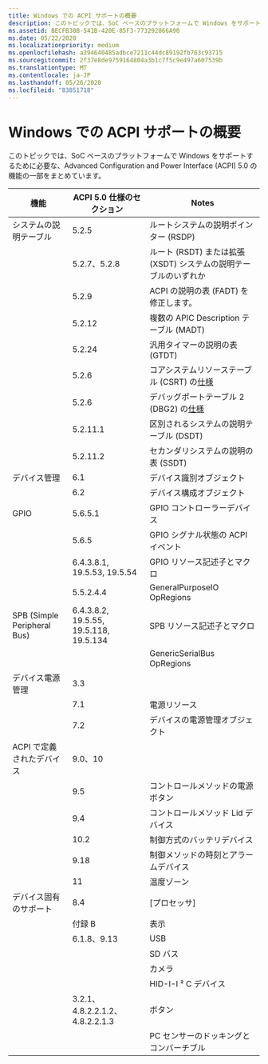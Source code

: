 ```yaml
---
title: Windows での ACPI サポートの概要
description: このトピックでは、SoC ベースのプラットフォームで Windows をサポートするために必要な ACPI 5.0 の機能の一部をまとめています。
ms.assetid: BECFB30B-541B-420E-85F3-773292066A90
ms.date: 05/22/2020
ms.localizationpriority: medium
ms.openlocfilehash: a394640485adbce7211c44dc89192fb763c93715
ms.sourcegitcommit: 2f37e8de9759164804a3b1c7f5c9e497a607539b
ms.translationtype: MT
ms.contentlocale: ja-JP
ms.lasthandoff: 05/26/2020
ms.locfileid: "83851718"
---
```

# <a name="summary-of-acpi-support-in-windows"></a>Windows での ACPI サポートの概要

このトピックでは、SoC ベースのプラットフォームで Windows をサポートするために必要な、Advanced Configuration and Power Interface (ACPI) 5.0 の機能の一部をまとめています。

| 機能 | ACPI 5.0 仕様のセクション | Notes |
| --- | --- | --- |
| システムの説明テーブル | 5.2.5 | ルートシステムの説明ポインター (RSDP) |
| | 5.2.7、5.2.8 | ルート (RSDT) または拡張 (XSDT) システムの説明テーブルのいずれか |
| | 5.2.9 | ACPI の説明の表 (FADT) を修正します。 |
| | 5.2.12 | 複数の APIC Description テーブル (MADT) |
| | 5.2.24 | 汎用タイマーの説明の表 (GTDT) |
| | 5.2.6  | コアシステムリソーステーブル (CSRT) の[仕様](https://acpica.org/related-documents) |
| | 5.2.6  | デバッグポートテーブル 2 (DBG2) の[仕様](https://docs.microsoft.com/previous-versions/windows/hardware/design/dn639131(v=vs.85)) |
| | 5.2.11.1 | 区別されるシステムの説明テーブル (DSDT) |
| | 5.2.11.2 | セカンダリシステムの説明の表 (SSDT) |
| デバイス管理 | 6.1 | デバイス識別オブジェクト |
| | 6.2 | デバイス構成オブジェクト |
| GPIO | 5.6.5.1 | GPIO コントローラーデバイス |
| | 5.6.5 | GPIO シグナル状態の ACPI イベント |
| | 6.4.3.8.1, 19.5.53, 19.5.54 | GPIO リソース記述子とマクロ |
| | 5.5.2.4.4 | GeneralPurposeIO OpRegions |
| SPB (Simple Peripheral Bus) | 6.4.3.8.2, 19.5.55, 19.5.118, 19.5.134 | SPB リソース記述子とマクロ |
| | | GenericSerialBus OpRegions |
| デバイス電源管理 | 3.3 | |
| | 7.1 | 電源リソース |
| | 7.2 | デバイスの電源管理オブジェクト |
| ACPI で定義されたデバイス | 9.0、10 | |
| | 9.5 | コントロールメソッドの電源ボタン |
| | 9.4 | コントロールメソッド Lid デバイス |
| | 10.2 | 制御方式のバッテリデバイス |
| | 9.18 | 制御メソッドの時刻とアラームデバイス |
| | 11 | 温度ゾーン |
| デバイス固有のサポート | 8.4 | [プロセッサ] |
| | 付録 B | 表示 |
| | 6.1.8、9.13 | USB |
| | | SD バス |
| | | カメラ |
| | | HID-I-I ² C デバイス |
| | 3.2.1、4.8.2.2.1.2、4.8.2.2.1.3 | ボタン |
| | | PC センサーのドッキングとコンバーチブル |
